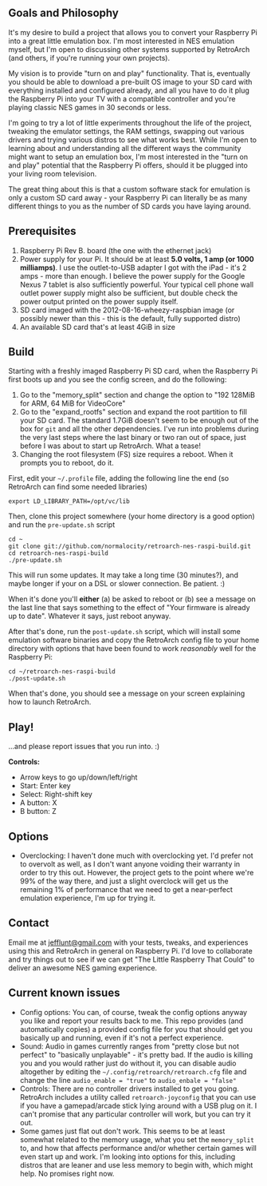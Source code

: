 ## Goals and Philosophy

It's my desire to build a project that allows you to convert your Raspberry Pi into a great little emulation box. I'm most interested in NES emulation myself, but I'm open to discussing other systems supported by RetroArch (and others, if you're running your own projects).

My vision is to provide "turn on and play" functionality. That is, eventually you should be able to download a pre-built OS image to your SD card with everything installed and configured already, and all you have to do it plug the Raspberry Pi into your TV with a compatible controller and you're playing classic NES games in 30 seconds or less.

I'm going to try a lot of little experiments throughout the life of the project, tweaking the emulator settings, the RAM settings, swapping out various drivers and trying various distros to see what works best. While I'm open to learning about and understanding all the different ways the community might want to setup an emulation box, I'm most interested in the "turn on and play" potential that the Raspberry Pi offers, should it be plugged into your living room television.

The great thing about this is that a custom software stack for emulation is only a custom SD card away - your Raspberry Pi can literally be as many different things to you as the number of SD cards you have laying around.

## Prerequisites

1. Raspberry Pi Rev B. board (the one with the ethernet jack)
2. Power supply for your Pi. It should be at least **5.0 volts, 1 amp (or 1000 milliamps)**. I use the outlet-to-USB adapter I got with the iPad - it's 2 amps - more than enough. I believe the power supply for the Google Nexus 7 tablet is also sufficiently powerful. Your typical cell phone wall outlet power supply might also be sufficient, but double check the power output printed on the power supply itself.
2. SD card imaged with the 2012-08-16-wheezy-raspbian image (or possibly newer than this - this is the default, fully supported distro)
3. An available SD card that's at least 4GiB in size

## Build

Starting with a freshly imaged Raspberry Pi SD card, when the Raspberry Pi first boots up and you see the config screen, and do the following:

1. Go to the "memory_split" section and change the option to "192 128MiB for ARM, 64 MiB for VideoCore"
2. Go to the "expand_rootfs" section and expand the root partition to fill your SD card. The standard 1.7GiB doesn't seem to be enough out of the box for `git` and all the other dependencies. I've run into problems during the very last steps where the last binary or two ran out of space, just before I was about to start up RetroArch. What a tease!
3. Changing the root filesystem (FS) size requires a reboot. When it prompts you to reboot, do it.

First, edit your `~/.profile` file, adding the following line the end (so RetroArch can find some needed libraries)

    export LD_LIBRARY_PATH=/opt/vc/lib

Then, clone this project somewhere (your home directory is a good option) and run the `pre-update.sh` script

    cd ~
    git clone git://github.com/normalocity/retroarch-nes-raspi-build.git
    cd retroarch-nes-raspi-build
    ./pre-update.sh

This will run some updates. It may take a long time (30 minutes?), and maybe longer if your on a DSL or slower connection. Be patient. :)

When it's done you'll **either** (a) be asked to reboot or (b) see a message on the last line that says something to the effect of "Your firmware is already up to date". Whatever it says, just reboot anyway.

After that's done, run the `post-update.sh` script, which will install some emulation software binaries and copy the RetroArch config file to your home directory with options that have been found to work *reasonably* well for the Raspberry Pi:

    cd ~/retroarch-nes-raspi-build
    ./post-update.sh
    
When that's done, you should see a message on your screen explaining how to launch RetroArch.

## Play!

...and please report issues that you run into. :)

**Controls:**

* Arrow keys to go up/down/left/right
* Start: Enter key
* Select: Right-shift key
* A button: X
* B button: Z

## Options

* Overclocking: I haven't done much with overclocking yet. I'd prefer not to overvolt as well, as I don't want anyone voiding their warranty in order to try this out. However, the project gets to the point where we're 99% of the way there, and just a slight overclock will get us the remaining 1% of performance that we need to get a near-perfect emulation experience, I'm up for trying it.

## Contact

Email me at jefflunt@gmail.com with your tests, tweaks, and experiences using this and RetroArch in general on Raspberry Pi. I'd love to collaborate and try things out to see if we can get "The Little Raspberry That Could" to deliver an awesome NES gaming experience.

## Current known issues

* Config options: You can, of course, tweak the config options anyway you like and report your results back to me. This repo provides (and automatically copies) a provided config file for you that should get you basically up and running, even if it's not a perfect experience.
* Sound: Audio in games currently ranges from "pretty close but not perfect" to "basically unplayable" - it's pretty bad. If the audio is killing you and you would rather just do without it, you can disable audio altogether by editing the `~/.config/retroarch/retroarch.cfg` file and change the line `audio_enable = "true"` to `audio_enbale = "false"`
* Controls: There are no controller drivers installed to get you going. RetroArch includes a utility called `retroarch-joyconfig` that you can use if you have a gamepad/arcade stick lying around with a USB plug on it. I can't promise that any particular controller will work, but you can try it out.
* Some games just flat out don't work. This seems to be at least somewhat related to the memory usage, what you set the `memory_split` to, and how that affects performance and/or whether certain games will even start up and work. I'm looking into options for this, including distros that are leaner and use less memory to begin with, which might help. No promises right now.
